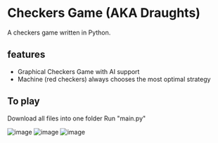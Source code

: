 # Checkers Game (AKA Draughts)
A checkers game written in Python.

## features 

- Graphical Checkers Game with AI support
- Machine (red checkers) always chooses the most optimal strategy

## To play

Download all files into one folder
Run "main.py"

![image](https://user-images.githubusercontent.com/90425941/176352256-110e0393-1972-4eea-9131-022e50a9b273.png)
![image](https://user-images.githubusercontent.com/90425941/176351951-bfd4503d-aa0d-4091-8d04-8d666aa3ee90.png)
![image](https://user-images.githubusercontent.com/90425941/176351799-96e86a3c-2c58-4967-8d16-901ba77e3f42.png)
